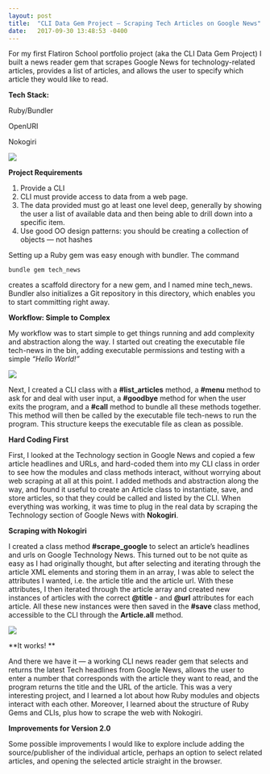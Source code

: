 ```yaml
---
layout: post
title:  "CLI Data Gem Project – Scraping Tech Articles on Google News"
date:   2017-09-30 13:48:53 -0400
---
```



For my first Flatiron School portfolio project (aka the CLI Data Gem Project) I built a news reader gem that scrapes Google News for technology-related articles, provides a list of articles, and allows the user to specify which article they would like to read.

**Tech Stack:** 

Ruby/Bundler

OpenURI

Nokogiri

![](https://i.imgur.com/DH1b5L2.png)

**Project Requirements**

1. Provide a CLI
2. CLI must provide access to data from a web page.
3. The data provided must go at least one level deep, generally by showing the user a list of available data and then being         able to drill down into a specific item.
4. Use good OO design patterns: you should be creating a collection of objects — not hashes

Setting up a Ruby gem was easy enough with bundler. The command

```
bundle gem tech_news
```

creates a scaffold directory for a new gem, and I named mine tech_news. Bundler 
also initializes a Git repository in this directory, which enables you to start committing 
right away. 

**Workflow: Simple to Complex**

My workflow was to start simple to get things running and add complexity and abstraction along the way. I started out creating the executable file tech-news in the bin, adding executable permissions and testing with a simple *“Hello World!”*

![](https://i.ytimg.com/vi/zecueq-mo4M/maxresdefault.jpg)

Next, I created a CLI class with a **#list_articles** method, a **#menu** method to ask for and deal with user input, a **#goodbye** method for when the user exits the program, and a **#call** method to bundle all these methods together. This method will then be called by the executable file tech-news to run the program. This structure keeps the executable file as clean as possible.  

**Hard Coding First**

First, I looked at the Technology section in Google News and copied a few article headlines and URLs, and hard-coded them into my CLI class in order to see how the modules and class methods interact, without worrying about web scraping at all at this point. I added methods and abstraction along the way, and found it useful to create an Article class to instantiate, save, and store articles, so that they could be called and listed by the CLI. When everything was working, it was time to plug in the real data by scraping the Technology section of Google News with **Nokogiri**. 

**Scraping with Nokogiri**

I created a class method **#scrape_google** to select an article’s headlines and urls on Google Technology News. This turned out to be not quite as easy as I had originally thought, but after selecting and iterating through the article XML elements and storing them in an array, I was able to select the attributes I wanted, i.e. the article title and the article url. With these attributes, I then iterated through the article array and created new instances of articles with the correct **@title** - and **@url** attributes for each article. All these new instances were then saved in the **#save** class method, accessible to the CLI through the **Article.all** method. 

![](https://imgur.com/DH1b5L2)

**It works! **

And there we have it — a working CLI news reader gem that selects and returns the latest Tech headlines from Google News, allows the user to enter a number that corresponds with the article they want to read, and the program returns the title and the URL of the article. This was a very interesting project, and I learned a lot about how Ruby modules and objects interact with each other. Moreover, I learned about the structure of Ruby Gems and CLIs, plus how to scrape the web with Nokogiri. 

**Improvements for Version 2.0**

Some possible improvements I would like to explore include adding the source/publisher of the individual article, perhaps an option to select related articles, and opening the selected article straight in the browser. 




